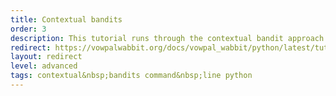 ```yaml
---
title: Contextual bandits
order: 3
description: This tutorial runs through the contextual bandit approach to reinforcement learning with Vowpal Wabbit.
redirect: https://vowpalwabbit.org/docs/vowpal_wabbit/python/latest/tutorials/python_Contextual_bandits_and_Vowpal_Wabbit.html
layout: redirect
level: advanced
tags: contextual&nbsp;bandits command&nbsp;line python
---
```

